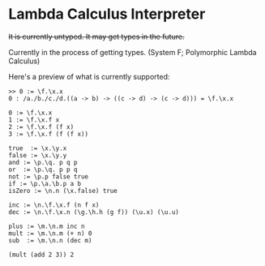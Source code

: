 # Lambda Calculus Interpreter

<s>It is currently untyped. It may get types in the future.</s>

Currently in the process of getting types. (System F; Polymorphic Lambda Calculus) 

Here's a preview of what is currently supported:

```
>> 0 := \f.\x.x
0 : /a./b./c./d.((a -> b) -> ((c -> d) -> (c -> d))) = \f.\x.x
```

```
0 := \f.\x.x
1 := \f.\x.f x
2 := \f.\x.f (f x)
3 := \f.\x.f (f (f x))

true  := \x.\y.x
false := \x.\y.y
and := \p.\q. p q p
or  := \p.\q. p p q
not := \p.p false true
if := \p.\a.\b.p a b
isZero := \n.n (\x.false) true

inc := \n.\f.\x.f (n f x)
dec := \n.\f.\x.n (\g.\h.h (g f)) (\u.x) (\u.u)

plus := \m.\n.m inc n
mult := \m.\n.m (+ n) 0
sub  := \m.\n.n (dec m)

(mult (add 2 3)) 2
```
